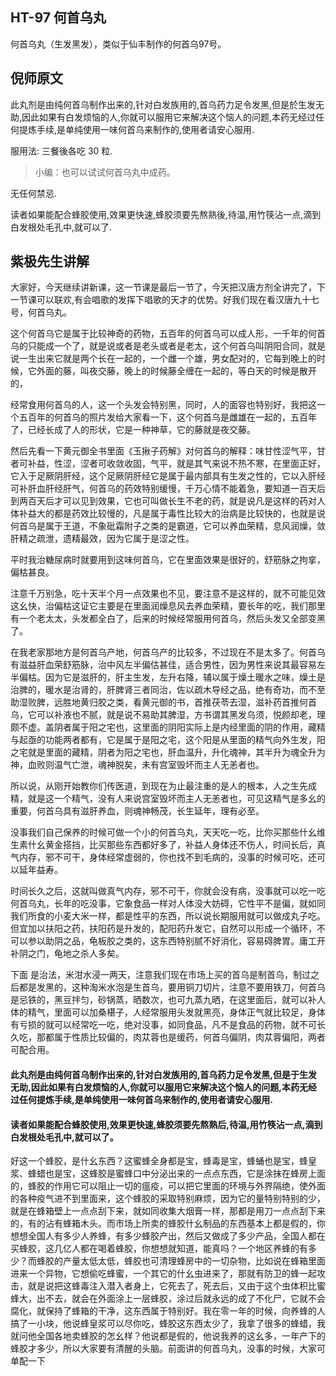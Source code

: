 ## HT-97 何首乌丸

何首乌丸（生发黑发），类似于仙丰制作的何首乌97号。

## 倪师原文

此丸剂是由纯何首乌制作出来的,针对白发族用的,首乌药力足令发黑,但是於生发无助,因此如果有白发烦恼的人,你就可以服用它来解决这个恼人的问题,本药无经过任何提炼手续,是单纯使用一味何首乌来制作的,使用者请安心服用.

服用法: 三餐後各吃 30 粒.

> 小编：也可以试试何首乌丸中成药。

无任何禁忌.

读者如果能配合蜂胶使用,效果更快速,蜂胶须要先熬熟後,待温,用竹筷沾一点,滴到白发根处毛孔中,就可以了.

## 紫极先生讲解

大家好，今天继续讲新课，这一节课是最后一节了，今天把汉唐方剂全讲完了，下一节课可以联欢,有会唱歌的发挥下唱歌的天才的优势。好我们现在看汉唐九十七号，何首乌丸。

这个何首乌它是属于比较神奇的药物，五百年的何首乌可以成人形，一千年的何首乌的只能成一个了，就是说或者是老头或者是老太，这个何首乌叫阴阳合同，就是说一生出来它就是两个长在一起的，一个雌一个雄，男女配对的，它每到晚上的时候，它外面的藤，叫夜交藤，晚上的时候藤全缠在一起的，等白天的时候是散开的，

经常食用何首乌的人，这一个头发会特别黑，同时，人的面容也特别好，我把这一个五百年的何首乌的照片发给大家看一下，这个何首乌是雌雄在一起的，五百年了，已经长成了人的形状，它是一种神草，它的藤就是夜交藤。

然后先看一下黄元御全书里面《玉揪子药解》对何首乌的解释：味甘性涩气平，甘者可补益，性涩，涩者可收敛收固，气平，就是其气来说不热不寒，在里面正好，它入于足厥阴肝经，这个足厥阴肝经它是属于最内部具有生发之性的，它以入肝经可补肝血肝经肝气，何首乌的药效特别缓慢，千万心情不能着急，要知道一百天后到两百天后才可以见到效果，它也可叫做长生不老的药，就是说凡是这样的药对人体补益大的都是药效比较慢的，凡是属于毒性比较大的治病是比较快的，也就是说何首乌是属于王道，不象砒霜附子之类的是霸道，它可以养血荣精，息风润燥，敛肝精之疏泄，遗精最效，因为它属于是涩之性。

平时我治糖尿病时就要用到这味何首乌，它在里面效果是很好的，舒筋脉之拘挛，偏枯甚良。

注意千万别急，吃十天半个月一点效果也不见，要注意不是这样的，就不可能见效这幺快，治偏枯这证它主要是在里面润燥息风去养血荣精，要长年的吃，我们那里有一个老太太，头发都全白了，后来的时候经常服用何首乌，然后头发又全部变黑了。

在我老家那地方是何首乌产地，何首乌产的比较多，不过现在不是太多了。何首乌有滋益肝血荣舒筋脉，治中风左半偏估甚佳，适合男性，因为男性来说其最容易左半偏枯。因为它是滋肝的，肝主生发，左升右降，辅以属于燥土暖水之味，燥土是治脾的，暖水是治肾的，肝脾肾三者同治，佐以疏木导经之品，绝有奇功，而不至助湿败脾，远胜地黄归胶之类，看黄元御的书，首推茯苓去湿，滋补药首推何首乌，它可以补液也不腻，就是说不易助其脾湿，方书谓其黑发乌须，悦颜却老，理颇不虚。盖阴者属于阳之宅也，这里面的阴阳实际上是内经里面的阴的作用，藏精与起亟的功能两者都有，它是属于是阳之宅，这个阳是从里面的精气向外生发，阳之宅就是里面的藏精，阴者为阳之宅也，肝血温升，升化魂神，其半升为魂全升为神，血败则温气亡泄，魂神脱矣，未有宫室毁坏而主人无恙者也。

所以说，从刚开始教你们传医道，到现在为止最注重的是人的根本，人之生先成精，就是这一个精气，没有人来说宫室毁坏而主人无恙者也，可见这精气是多幺的重要，何首乌具有滋肝养血，则魂神畅茂，长生延年，理有必至。

没事我们自己保养的时候可做一个小的何首乌丸，天天吃一吃，比你买那些什幺维生素什幺黄金搭挡，比买那些东西都好多了，补益人身体还不伤人，时间长后，真气内存，邪不可干，身体经常虚弱的，你也找不到毛病的，没事的时候可吃，还可以延年益寿。

时间长久之后，这就叫做真气内存，邪不可干，你就会没有病，没事就可以吃一吃何首乌丸，长年的吃没事，它象食品一样对人体没大妨碍，它性平不是偏，就如同我们所食的小麦大米一样，都是性平的东西，所以说长期服用就可以做成丸子吃。但宜加以扶阳之药，扶阳药是升发的，配阳药升发它，自然可以形成一个循环，不可以参以助阴之品，龟板胶之类的，这东西特别腻不好消化，容易碍脾胃。庸工开补阴之门，龟地之杀人多矣。

下面 是治法，米泔水浸一两天，注意我们现在市场上买的首乌是制首乌，制过之后都是发黑的，这种淘米水泡是生首乌，要用铜刀切片，注意不要用铁刀，何首乌是忌铁的，黑豆拌匀，砂锅蒸，晒数次，也可九蒸九晒，在这里面后，就可以补人体的精气，里面可以加桑椹子，人经常服用头发就黑亮，身体正气就比较足，身体有亏损的就可以经常吃一吃，绝对没事，如同食品，凡不是食品的药物，就不可长久吃，那都属于性质比较偏的，肉苁蓉也是缓药，何首乌偏阴，肉苁蓉偏阳，两者可配合用。

#### 此丸剂是由纯何首乌制作出来的,针对白发族用的,首乌药力足令发黑,但是于生发无助,因此如果有白发烦恼的人,你就可以服用它来解决这个恼人的问题,本药无经过任何提炼手续,是单纯使用一味何首乌来制作的,使用者请安心服用.

#### 读者如果能配合蜂胶使用,效果更快速,蜂胶须要先熬熟后,待温,用竹筷沾一点,滴到白发根处毛孔中,就可以了。

好这一个蜂胶，是什幺东西？这蜜蜂全身都是宝，蜂毒是宝，蜂蛹也是宝，蜂皇浆、蜂蜡也是宝，这蜂胶是蜜蜂口中分泌出来的一点点东西，它是涂抹在蜂房上面的，蜂胶的作用它可以阻止一切的瘟疫，可以把它里面的环境与外界隔绝，使外面的各种疫气进不到里面来，这个蜂胶的采取特别麻烦，因为它的量特别特别的少，就是在蜂箱壁上一点点刮下来，就如同收集大烟膏一样，那都是用刀一点点刮下来的，有的沾有蜂箱木头。而市场上所卖的蜂胶什幺制品的东西基本上都是假的，你想想全国人有多少人养蜂，有多少蜂胶产出，然后又做成了多少产品，全国人都在买蜂胶，这几亿人都在喝着蜂胶，你想想就知道，能真吗？一个地区养蜂的有多少？而蜂胶的产量太低太低，蜂胶也可清理蜂房中的一切杂物，比如说在蜂箱里面进来一个异物，它想偷吃蜂蜜，一个其它的什幺虫进来了，那就有防卫的蜂一起攻击，就是说把这蜂毒注入潜入者身上，它死去了，死去后，又由于这个虫体积比蜜蜂大，出不去，就会在外面涂上一层蜂胶，涂过后就永远的成了不化尸，它就不会腐化，就保持了蜂箱的干净，这东西属于特别好。我在零一年的时候，向养蜂的人搞了一小块，他说蜂皇浆可以尽你吃，蜂胶这东西太少了，我拿了很多的蜂蜡，我就问他全国各地卖蜂胶的怎幺样？他说都是假的，他说我养的这幺多，一年产下的蜂胶才多少，所以大家要有清醒的头脑。前面讲的何首乌丸，没事的时候，大家可单配一下
